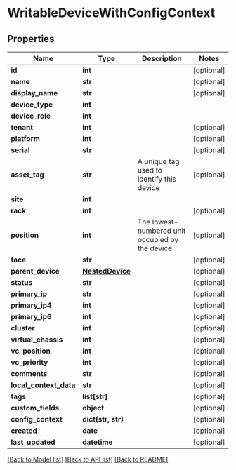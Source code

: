 # WritableDeviceWithConfigContext

## Properties
Name | Type | Description | Notes
------------ | ------------- | ------------- | -------------
**id** | **int** |  | [optional] 
**name** | **str** |  | [optional] 
**display_name** | **str** |  | [optional] 
**device_type** | **int** |  | 
**device_role** | **int** |  | 
**tenant** | **int** |  | [optional] 
**platform** | **int** |  | [optional] 
**serial** | **str** |  | [optional] 
**asset_tag** | **str** | A unique tag used to identify this device | [optional] 
**site** | **int** |  | 
**rack** | **int** |  | [optional] 
**position** | **int** | The lowest-numbered unit occupied by the device | [optional] 
**face** | **str** |  | [optional] 
**parent_device** | [**NestedDevice**](NestedDevice.md) |  | [optional] 
**status** | **str** |  | [optional] 
**primary_ip** | **str** |  | [optional] 
**primary_ip4** | **int** |  | [optional] 
**primary_ip6** | **int** |  | [optional] 
**cluster** | **int** |  | [optional] 
**virtual_chassis** | **int** |  | [optional] 
**vc_position** | **int** |  | [optional] 
**vc_priority** | **int** |  | [optional] 
**comments** | **str** |  | [optional] 
**local_context_data** | **str** |  | [optional] 
**tags** | **list[str]** |  | [optional] 
**custom_fields** | **object** |  | [optional] 
**config_context** | **dict(str, str)** |  | [optional] 
**created** | **date** |  | [optional] 
**last_updated** | **datetime** |  | [optional] 

[[Back to Model list]](../README.md#documentation-for-models) [[Back to API list]](../README.md#documentation-for-api-endpoints) [[Back to README]](../README.md)



